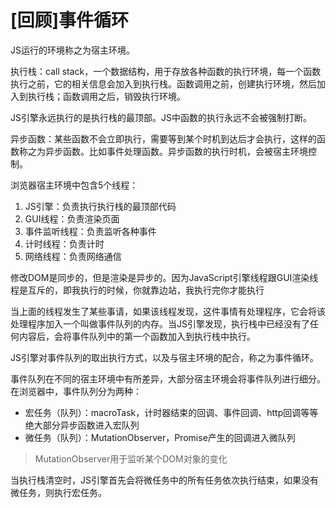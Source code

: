 # [回顾]事件循环

JS运行的环境称之为宿主环境。

执行栈：call stack，一个数据结构，用于存放各种函数的执行环境，每一个函数执行之前，它的相关信息会加入到执行栈。函数调用之前，创建执行环境，然后加入到执行栈；函数调用之后，销毁执行环境。

JS引擎永远执行的是执行栈的最顶部。JS中函数的执行永远不会被强制打断。

异步函数：某些函数不会立即执行，需要等到某个时机到达后才会执行，这样的函数称之为异步函数。比如事件处理函数。异步函数的执行时机，会被宿主环境控制。

浏览器宿主环境中包含5个线程：

1. JS引擎：负责执行执行栈的最顶部代码
2. GUI线程：负责渲染页面 
3. 事件监听线程：负责监听各种事件
4. 计时线程：负责计时
5. 网络线程：负责网络通信

修改DOM是同步的，但是渲染是异步的。因为JavaScript引擎线程跟GUI渲染线程是互斥的，即我执行的时候，你就靠边站，我执行完你才能执行

当上面的线程发生了某些事请，如果该线程发现，这件事情有处理程序，它会将该处理程序加入一个叫做事件队列的内存。当JS引擎发现，执行栈中已经没有了任何内容后，会将事件队列中的第一个函数加入到执行栈中执行。

JS引擎对事件队列的取出执行方式，以及与宿主环境的配合，称之为事件循环。


事件队列在不同的宿主环境中有所差异，大部分宿主环境会将事件队列进行细分。在浏览器中，事件队列分为两种：

- 宏任务（队列）：macroTask，计时器结束的回调、事件回调、http回调等等绝大部分异步函数进入宏队列
- 微任务（队列）：MutationObserver，Promise产生的回调进入微队列

> MutationObserver用于监听某个DOM对象的变化

当执行栈清空时，JS引擎首先会将微任务中的所有任务依次执行结束，如果没有微任务，则执行宏任务。